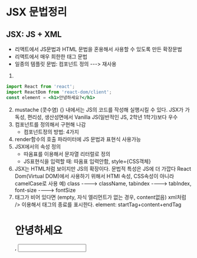 # JSX 문법정리
## JSX: JS + XML
- 리액트에서 JS문법과 HTML 문법을 혼용해서 사용할 수 있도록 만든 확장문법
- 리액트에서 매우 희한한 태그 문법
- 일종의 템플릿 문법: 컴포넌트 정의 ---> 재사용

1.
```jsx
import React from 'react';
import ReactDom from 'react-dom/client';
const element = <h1>안녕하세요?</h1>
```

2. mustache (콧수염) {} 내에서는 JS의 코드를 작성해 실행시킬 수 있다.
   JSX가 가독성, 편리성, 생산성면에서 Vanilla JS(일반적인 JS, 2학년 1학기)보다 우수
3. 컴포넌트를 정의해서 구현해 나감
   - 컴포넌트정의 방법: 4가지
4. render함수의 호출 파라미터에 JS 문법과 표현식 사용가능
5. JSX에서의 속성 정의
   - 따옴표를 이용해서 문자열 리터럴로 정의
   - JS표현식을 입력할 때: 따옴표 입력안함, style={CSS객체}
6. JSX는 HTML처럼 보이지만 JS의 확장이다.
   문법적 특성은 JS에 더 가깝다
   React Dom(Virtual DOM)에서 사용하기 위해서 HTMl 속성, CSS속성이 아니라 camelCase로 사용
   예) class ----> className, tabindex ----> tabIndex, font-size ----> fontSize
7. 태그가 비어 있다면 (empty, 자식 엘리먼트가 없는 경우, content없음)
   xml처럼 /> 이용해서 태그의 종료를 표시한다.
   element: startTag+content+endTag
   <h1>안녕하세요</h1>, <input type='text' />
   <SomeComponent></SomeComponent>
   <SomeComponent />